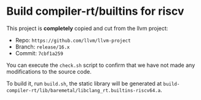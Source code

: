 # Build compiler-rt/builtins for riscv

This project is **completely** copied and cut from the llvm project:

- Repo: `https://github.com/llvm/llvm-project`
- Branch: `release/16.x`
- Commit: `7cbf1a259`

You can execute the `check.sh` script to confirm that we have not made any modifications to the source code.

To build it, run `build.sh`, the static library will be generated at `build-compiler-rt/lib/baremetal/libclang_rt.builtins-riscv64.a`.

